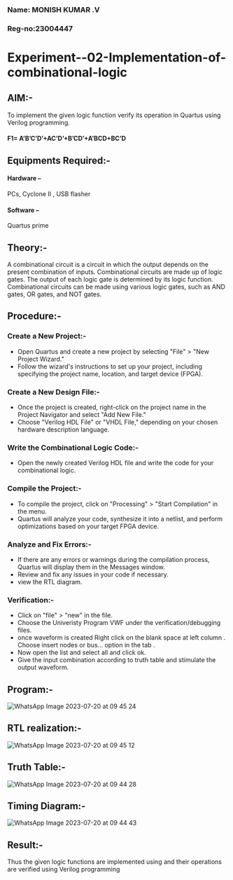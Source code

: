 ### Name: MONISH KUMAR .V
### Reg-no:23004447

# Experiment--02-Implementation-of-combinational-logic
 
## AIM:-
To implement the given logic function verify its operation in Quartus using Verilog programming.
#### F1= A’B’C’D’+AC’D’+B’CD’+A’BCD+BC’D
 
## Equipments Required:-
#### Hardware – 
PCs, Cyclone II , USB flasher
#### Software – 
Quartus prime

## Theory:-
A combinational circuit is a circuit in which the output depends on the present combination of inputs. Combinational circuits are made up of logic gates. The output of each logic gate is determined by its logic function. Combinational circuits can be made using various logic gates, such as AND gates, OR gates, and NOT gates.
 
## Procedure:-

### Create a New Project:-
   - Open Quartus and create a new project by selecting "File" > "New Project Wizard."
   - Follow the wizard's instructions to set up your project, including specifying the project name, location, and target device (FPGA).

### Create a New Design File:-
   - Once the project is created, right-click on the project name in the Project Navigator and select "Add New File."
   - Choose "Verilog HDL File" or "VHDL File," depending on your chosen hardware description language.

### Write the Combinational Logic Code:-
   - Open the newly created Verilog HDL file and write the code for your combinational logic.
     
### Compile the Project:-
   - To compile the project, click on "Processing" > "Start Compilation" in the menu.
   - Quartus will analyze your code, synthesize it into a netlist, and perform optimizations based on your target FPGA device.

### Analyze and Fix Errors:-
   - If there are any errors or warnings during the compilation process, Quartus will display them in the Messages window.
   - Review and fix any issues in your code if necessary.
   - view the RTL diagram. 

### Verification:-
   -  Click on "file" > "new" in the file.
   -  Choose the Univeristy Program VWF under the verification/debugging files.
   -  once waveform is created Right click on the blank space at left column . Choose insert nodes or bus... option in the tab .
   -  Now open the list and select all and click ok.
   -  Give the input combination according to truth table and stimulate the output waveform.  

## Program:-
![WhatsApp Image 2023-07-20 at 09 45 24](https://github.com/Shilo-05/Experiment--02-Implementation-of-combinational-logic-/assets/139841664/d3b53505-ba69-4890-bf0c-bfb8b92fff4b)
## RTL realization:-
![WhatsApp Image 2023-07-20 at 09 45 12](https://github.com/Shilo-05/Experiment--02-Implementation-of-combinational-logic-/assets/139841664/24f98cd7-2ad2-4506-8478-0d77f6ebfb02)
## Truth Table:-
![WhatsApp Image 2023-07-20 at 09 44 28](https://github.com/Shilo-05/Experiment--02-Implementation-of-combinational-logic-/assets/139841664/2a81e37c-a572-4584-b567-6b32dc982b9d)
## Timing Diagram:-
![WhatsApp Image 2023-07-20 at 09 44 43](https://github.com/Shilo-05/Experiment--02-Implementation-of-combinational-logic-/assets/139841664/daa9659f-a49a-4d49-a1e3-aad8706d04e2)
## Result:-
Thus the given logic functions are implemented using  and their operations are verified using Verilog programming
